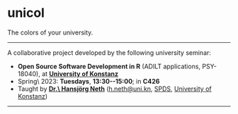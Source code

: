 # unicol

The colors of your university.

---- 

A collaborative project developed by the following university seminar:

* **Open Source Software Development in R** (ADILT applications, PSY-18040), at **[University of Konstanz](https://www.uni-konstanz.de/en/)**   
* Spring\ 2023: **Tuesdays**, **13:30--15:00**; in **C426** 
* Taught by **[Dr.\ Hansjörg Neth](https://neth.de/)** (<h.neth@uni.kn>, [SPDS](https://www.spds.uni-konstanz.de/), [University of Konstanz](https://www.uni-konstanz.de/en/))

---- 

<!-- eof. --> 

